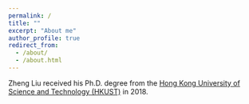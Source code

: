 ```yaml
---
permalink: /
title: ""
excerpt: "About me"
author_profile: true
redirect_from: 
  - /about/
  - /about.html
---
```

Zheng Liu received his Ph.D. degree from the [Hong Kong University of Science and Technology (HKUST)](https://www.ust.hk) in 2018.  